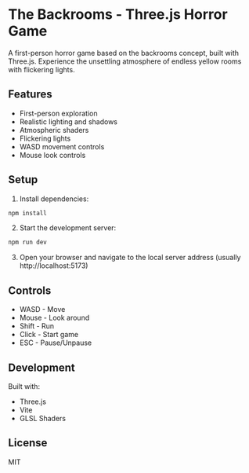 # The Backrooms - Three.js Horror Game

A first-person horror game based on the backrooms concept, built with Three.js. Experience the unsettling atmosphere of endless yellow rooms with flickering lights.

## Features

- First-person exploration
- Realistic lighting and shadows
- Atmospheric shaders
- Flickering lights
- WASD movement controls
- Mouse look controls

## Setup

1. Install dependencies:

```bash
npm install
```

2. Start the development server:

```bash
npm run dev
```

3. Open your browser and navigate to the local server address (usually http://localhost:5173)

## Controls

- WASD - Move
- Mouse - Look around
- Shift - Run
- Click - Start game
- ESC - Pause/Unpause

## Development

Built with:

- Three.js
- Vite
- GLSL Shaders

## License

MIT
